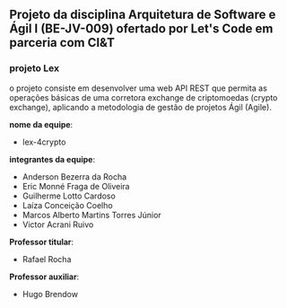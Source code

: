 ## Projeto da disciplina Arquitetura de Software e Ágil I (BE-JV-009) ofertado por Let's Code em parceria com CI&T

### projeto Lex

o projeto consiste em desenvolver uma web API REST que permita as operações básicas de uma corretora exchange de criptomoedas (crypto exchange), aplicando a metodologia de gestão de projetos Ágil (Agile).

**nome da equipe**:
- lex-4crypto

**integrantes da equipe**:
- Anderson Bezerra da Rocha
- Eric Monné Fraga de Oliveira
- Guilherme Lotto Cardoso
- Laíza Conceição Coelho
- Marcos Alberto Martins Torres Júnior
- Victor Acrani Ruivo

**Professor titular**:
- Rafael Rocha

**Professor auxiliar**:
- Hugo Brendow
